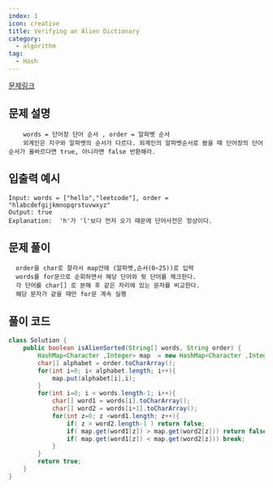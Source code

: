 ```yaml
---
index: 1
icon: creative
title: Verifying an Alien Dictionary
category:
  - algorithm
tag:
  - Hash
---
```


[문제링크](https://leetcode.com/problems/verifying-an-alien-dictionary/)

## 문제 설명

    	words = 단어장 단어 순서 , order = 알파벳 순서
    	외계인은 지구와 알파벳의 순서가 다르다. 외계인의 알파벳순서로 봤을 때 단어장의 단어 순서가	올바르다면 true, 아니라면 false 반환해라.

## 입출력 예시

```
Input: words = ["hello","leetcode"], order = "hlabcdefgijkmnopqrstuvwxyz"
Output: true
Explanation:  'h'가 'l'보다 먼저 오기 때문에 단어사전은 정상이다.
```

## 문제 풀이

```
  order을 char로 잘라서 map안에 (알파벳,순서(0~25))로 입력
  words를 for문으로 순회하면서 해당 단어와 뒷 단어를 체크한다.
  각 단어를 char[] 로 분해 후 같은 자리에 있는 문자를 비교한다.
  해당 문자가 같을 때만 for문 계속 실행
```

## 풀이 코드

```java
class Solution {
    public boolean isAlienSorted(String[] words, String order) {
        HashMap<Character ,Integer> map  = new HashMap<Character ,Integer>();
        char[] alphabet = order.toCharArray();
        for(int i=0; i< alphabet.length; i++){
            map.put(alphabet[i],i);
        }
        for(int i=0; i < words.length-1; i++){
            char[] word1 = words[i].toCharArray();
            char[] word2 = words[i+1].toCharArray();
            for(int z=0; z <word1.length; z++){
                if( z > word2.length-1 ) return false;
                if( map.get(word1[z]) > map.get(word2[z])) return false;
                if( map.get(word1[z]) < map.get(word2[z])) break;
            }
        }
        return true;
    }
}
```
